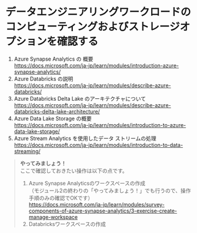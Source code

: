 # データエンジニアリングワークロードのコンピューティングおよびストレージオプションを確認する
1. Azure Synapse Analytics の 概要  
https://docs.microsoft.com/ja-jp/learn/modules/introduction-azure-synapse-analytics/    
2. Azure Databricks の説明  
https://docs.microsoft.com/ja-jp/learn/modules/describe-azure-databricks/
3. Azure Databricks Delta Lake のアーキテクチャについて  
https://docs.microsoft.com/ja-jp/learn/modules/describe-azure-databricks-delta-lake-architecture/
4. Azure Data Lake Storage の概要   
https://docs.microsoft.com/ja-jp/learn/modules/introduction-to-azure-data-lake-storage/
5. Azure Stream Analytics を使用したデータ ストリームの処理    
https://docs.microsoft.com/ja-jp/learn/modules/introduction-to-data-streaming/

>**やってみましょう！** <br>
>ここで確認しておきたい操作は以下の点です。
>1. Azure Synapse Analyticsのワークスペースの作成<br>（モジュール2の終わりの「やってみましょう！」でも行うので、操作手順のみの確認でOKです）<br>
>https://docs.microsoft.com/ja-jp/learn/modules/survey-components-of-azure-synapse-analytics/3-exercise-create-manage-workspace
>2. Databricksワークスペースの作成
>
